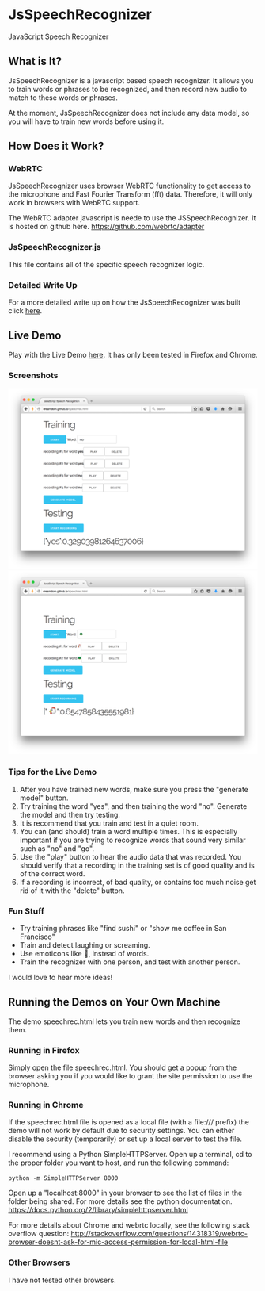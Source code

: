 # JsSpeechRecognizer
JavaScript Speech Recognizer

## What is It?
JsSpeechRecognizer is a javascript based speech recognizer. It allows you to train words or phrases to be recognized, and then record new audio to match to these words or phrases.

At the moment, JsSpeechRecognizer does not include any data model, so you will have to train new words before using it.

## How Does it Work?

### WebRTC
JsSpeechRecognizer uses browser WebRTC functionality to get access to the microphone and Fast Fourier Transform (fft) data. Therefore, it will only work in browsers with WebRTC support.

The WebRTC adapter javascript is neede to use the JSSpeechRecognizer. It is hosted on github here. https://github.com/webrtc/adapter

### JsSpeechRecognizer.js
This file contains all of the specific speech recognizer logic.

### Detailed Write Up
For a more detailed write up on how the JsSpeechRecognizer was built click [here](BuildingaSpeechRecognizerinJavaScript.md).

## Live Demo
Play with the Live Demo [here](http://dreamdom.github.io/speechrec.html). It has only been tested in Firefox and Chrome.

### Screenshots
![Yes No Screenshot](readme-images/screenshot-yes-no.png "Yes No Screenshot")
![Chicken Frog Screenshot](readme-images/screenshot-chicken-frog.png "Chicken Frog Screenshot")

### Tips for the Live Demo

1. After you have trained new words, make sure you press the "generate model" button.
2. Try training the word "yes", and then training the word "no". Generate the model and then try testing.
3. It is recommend that you train and test in a quiet room.
4. You can (and should) train a word multiple times. This is especially important if you are trying to recognize words that sound very similar such as "no" and "go".
5. Use the "play" button to hear the audio data that was recorded. You should verify that a recording in the training set is of good quality and is of the correct word.
6. If a recording is incorrect, of bad quality, or contains too much noise get rid of it with the "delete" button.

### Fun Stuff

* Try training phrases like "find sushi" or "show me coffee in San Francisco"
* Train and detect laughing or screaming.
* Use emoticons like 🐔, instead of words.
* Train the recognizer with one person, and test with another person.

I would love to hear more ideas!

## Running the Demos on Your Own Machine
The demo speechrec.html lets you train new words and then recognize them.

### Running in Firefox
Simply open the file speechrec.html. You should get a popup from the browser asking you if you would like to grant the site permission to use the microphone.

### Running in Chrome
If the speechrec.html file is opened as a local file (with a file:/// prefix) the demo will not work by default due to security settings. You can either disable the security (temporarily) or set up a local server to test the file.

I recommend using a Python SimpleHTTPServer. Open up a terminal, cd to the proper folder you want to host, and run the following command:

````shell
python -m SimpleHTTPServer 8000
````

Open up a "localhost:8000" in your browser to see the list of files in the folder being shared. For more details see the python documentation.
https://docs.python.org/2/library/simplehttpserver.html

For more details about Chrome and webrtc locally, see the following stack overflow question:
http://stackoverflow.com/questions/14318319/webrtc-browser-doesnt-ask-for-mic-access-permission-for-local-html-file

### Other Browsers
I have not tested other browsers.
